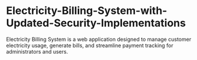 # Electricity-Billing-System-with-Updated-Security-Implementations
Electricity Billing System is a web application designed to manage customer electricity usage, generate bills, and streamline payment tracking for administrators and users.
